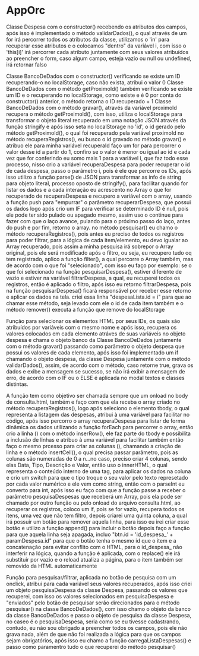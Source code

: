 # AppOrc

Classe Despesa com o constructor() recebendo os atributos dos campos, após isso é implementado o método validarDados(), o qual
	através de um for irá percorrer todos os atributos da classe, utilizamos o 'in' para recuperar esse atributos e o colocamos
	"dentro" da variável i, com isso o 'this[i]' irá percorrer cada atributo juntamente com seus valores atribuídos ao preencher
	o form, caso algum campo, esteja vazio ou null ou undefined, irá retornar falso

Classe BancoDeDados com o constructor() verificando se existe um ID recuperando-o no localStorage, caso não exista, atribui o valor 0
Classe BancoDeDados com o método getProximoId() também verificando se existe um ID e o recuperando no localStorage, como existe e é 0
	por conta do constructor() anterior, o método retorna o ID recuperado + 1
Classe BancoDeDados com  o método gravar(), através da variável proximoId recupera o método getProximoId(), com isso, utiliza o 
	localStorage para transformar o objeto literal recuperado em uma notação JSON através da função stringify e após isso
	seta no localStorage no 'id', o id gerado pelo método getProximoId(), o qual foi recuperado pela variável proximoId
	no método recuperaRegistros(), eu busco o id gravado no método gravar() e atribuo ele para minha variável recuperaId
	faço um for para percorrer o valor desse id a partir do 1, confiro se o valor é menor ou igual ao id e cada vez que for
	conferindo eu somo mais 1 para a variável i, que faz todo esse processo, nisso crio a variável recuperaDespesa para
	poder recuperar o id de cada despesa, passo o parâmetro i, pois é ele que percorre os IDs, após isso utilizo a função
	parse() de JSON para transformar as info de string para objeto literal, processo oposto de stringify(), para facilitar
	quando for listar os dados e a cada interação eu acrescento no Array o que for recuperado de recuperaDespesa e 
	recupero a variável com o array, usando a função push para "empurrar" o parâmetro recuperarDespesa, que possui os dados
	logo após crio um IF para verificar se determinado ID é null, pois ele pode ter sido pulado ou apagado mesmo, assim uso o
	continue para fazer com que o laço avance, pulando para o próximo passo do laço, antes do push e por fim, retorno o array.
	no método pesquisar() eu chamo o método recuperaRegistros(), pois antes eu preciso de todos os registros para poder filtrar,
	para a lógica de cada item/elemento, eu devo igualar ao Array recuperado, pois assim a minha pesquisa irá sobrepor o Array
	original, pois ele será modificado após o filtro, ou seja, eu recupero tudo oq tem registrado, aplico a função filter(), a qual
	percorre o Array também, mas de acordo com o que foi "selecionado", com isso eu faço por exemplo:
	se o que foi selecionado na função pesquisarDespesa(), estiver diferente de vazio e estiver na variável filtrarDespesa, a qual,
	eu recuperei todos os registros, então é aplicado o filtro, após isso eu retorno filtrarDespesa, pois na função pesquisarDespesa()
	ficará responsável por receber esse retorno e aplicar os dados na tela. criei essa linha "despesaLista.id = i" para que
	ao chamar esse método, seja levado com ele o id de cada item também e o método remover() executa a função que remove do localStorage

Função para selecionar os elementos HTML por seus IDs, os quais são atribuídos por variáveis com o mesmo nome e após isso,
	recupera os valores colocados em cada elemento atráves de suas variáveis no objeto despesa e chama o objeto banco 
	da Classe BancoDeDados juntamente com o método gravar() passando como parâmetro o objeto despesa que possui os valores 
	de cada elemento, após isso foi implementado um if chamando o objeto despesa, da classe Despesa juntamente com o método
	validarDados(), assim, de acordo com o método, caso retorne true, grava os dados e exibe a mensagem se sucesso, se não
	irá exibir a mensagem de erro, de acordo com o IF ou o ELSE é aplicada no modal textos e classes distintas.

A função tem como objetivo ser chamada sempre que um onload no body de consulta.html,
	também e faço com que ela receba o array criado no método recuperaRegistros(), logo após seleciono o elemento tbody, o qual
	representa a listagem das despesas, atribui à uma variável para facilitar no código, após isso percorro o array recuperaDespesa
	para listar de forma dinâmica os dados utilizando a função forEach para percorrer o array, então crio a linha (<tr>) com o
	método inserRow(), ele faz parte do tbody e possibilita a inclusão de linhas e atribuo à uma variável para facilitar também
	então faço o mesmo prcesso para criar as colunas (<td>), chamando a criação de linha e o método insertCell(), o qual precisa
	passar parâmetro, pois as colunas são numeradas de 0 a n...no caso, preciso criar 4 colunas, sendo elas Data, Tipo, Descrição
	e Valor, então uso o innerHTML, o qual representa o conteúdo interno de uma tag, para aplicar os dados na coluna e crio um 
	switch para que o tipo troque o seu valor pelo texto represetado por cada valor numérico e ele vem como string, então com o
	parseInt eu converto para int, após isso eu faço com que a função passe a receber o parâmetro pesquisaDespesas que receberá um
	Array, pois ela pode ser chamado por outro função ou pelo onload do arquivo consulta.html, ao recuperar os registros, coloco
	um if, pois se for vazio, recupera todos os itens, uma vez que não tem filtro, depois criarei uma quinta coluna, a qual
	irá possuir um botão para remover aquela linha, para isso eu irei criar esse botão e utilizo a função append() para incluir o botão
	depois faço a função para que aquela linha seja apagada, incluo "btn.id = 'id_despesa_' + paramDespesa.id" para que o 
	botão tenha o mesmo id que o item e a concatenação para evitar conflito com o HTML, para o id_despesa_ não interferir
	na lógica, quando a função é aplicada, com o replace() ele irá substituir por vazio e o reload atualiza a página, para o item também ser removido da HTML automaticamente

Função para pesquisar/filtrar, aplicada no botão de pesquisa com um onclick, atribui para cada variável seus valores
	recuperados, após isso criei um objeto pesquisaDespesa da classe Despesa, passando os valores que recuperei, com isso
	os valores selecionados em pesquisaDespesa e "enviados" pelo botão de pesquisar serão direcionados para o método
	pesquisar() na classe BancoDeDados(), com isso chamo o objeto da banco da classe BancoDeDados e passo o objeto de
	pesquisa da classe Despesa, no caseo é o pesquisaDespesa, seria como se eu tivesse cadastrando, contudo, eu não sou
	obrigado a preencher todos os campos, pois ele não grava nada, além de que não foi realizada a lógica para que os
	campos sejam obrigatórios, após isso eu chamo a função carregaListaDespesas() e passo como paramentro tudo o que recuperei 
	do método pesquisar()